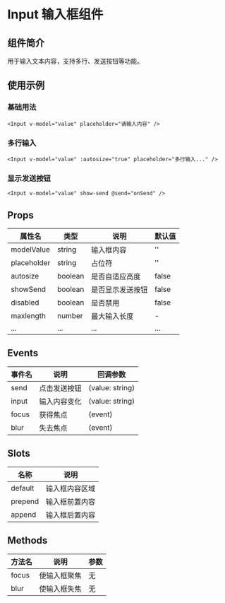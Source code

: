 # Input 输入框组件

## 组件简介
用于输入文本内容，支持多行、发送按钮等功能。

## 使用示例

### 基础用法
```vue
<Input v-model="value" placeholder="请输入内容" />
```

### 多行输入
```vue
<Input v-model="value" :autosize="true" placeholder="多行输入..." />
```

### 显示发送按钮
```vue
<Input v-model="value" show-send @send="onSend" />
```

## Props
| 属性名         | 类型           | 说明               | 默认值     |
|----------------|----------------|--------------------|------------|
| modelValue     | string         | 输入框内容         | ''         |
| placeholder    | string         | 占位符             | ''         |
| autosize       | boolean        | 是否自适应高度     | false      |
| showSend       | boolean        | 是否显示发送按钮   | false      |
| disabled       | boolean        | 是否禁用           | false      |
| maxlength      | number         | 最大输入长度       | -          |
| ...            | ...            | ...                | ...        |

## Events
| 事件名   | 说明           | 回调参数         |
|----------|----------------|-----------------|
| send     | 点击发送按钮   | (value: string) |
| input    | 输入内容变化   | (value: string) |
| focus    | 获得焦点       | (event)         |
| blur     | 失去焦点       | (event)         |

## Slots
| 名称     | 说明           |
|----------|----------------|
| default  | 输入框内容区域 |
| prepend  | 输入框前置内容 |
| append   | 输入框后置内容 |

## Methods
| 方法名   | 说明           | 参数           |
|----------|----------------|----------------|
| focus    | 使输入框聚焦   | 无             |
| blur     | 使输入框失焦   | 无             | 